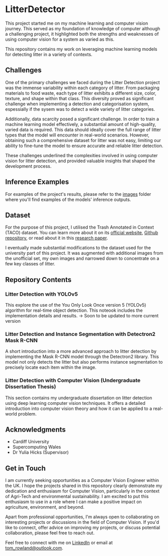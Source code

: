 # LitterDetector
This project started me on my machine learning and computer vision journey. This served as my foundation of knowledge of computer although a challenging project, it highlighted both the strengths and weaknesses of using computer vision for a system as varied as this. 

This repository contains my work on leveraging machine learning models for detecting litter in a variety of contexts.

## Challenges

One of the primary challenges we faced during the Litter Detection project was the immense variability within each category of litter. From packaging materials to food waste, each type of litter exhibits a different size, color, texture, and shape within that class. This diversity proved as significant challenge when implementing a detection and categorisation system, espessially if the sysem was to detect a wide variety of litter categories.

Additionally, data scarcity posed a significant challenge. In order to train a machine learning model effectively, a substantial amount of high-quality, varied data is required. This data should ideally cover the full range of litter types that the model will encounter in real-world scenarios. However, obtaining such a comprehensive dataset for litter was not easy, limiting our ability to fine-tune the model to ensure accurate and reliable litter detection. 

These challenges underlined the complexities involved in using computer vision for litter detection, and provided valuable insights that shaped the development process.

## Inference Examples
For examples of the project's results, please refer to the [images](https://github.com/trow-land/LitterDetector/tree/main/images) folder where you'll find examples of the models' inference outputs.

## Dataset
For the purpose of this project, I utilised the Trash Annotated in Context (TACO) dataset. You can learn more about it on its [official website](http://tacodataset.org/), [Github repository](https://github.com/pedropro/TACO), or read about it in this [research paper](https://arxiv.org/abs/2003.06975). 

I eventually made substantial modifications to the dataset used for the university part of this project. It was augmented with additional images from the unofficial set, my own images and narrowed down to concentrate on a few key classes of litter.

## Repository Contents

### Litter Detection with YOLOv5
This explore the use of the You Only Look Once version 5 (YOLOv5) algorithm for real-time object detection. This noteook includes the implementation details and results. -> Soon to be updated to more current version

### Litter Detection and Instance Segmentation with Detectron2 Mask R-CNN
A short introduction into a more advanced approach to litter detection by implementing the Mask R-CNN model through the Detectron2 library. This model not only detects the litter but also performs instance segmentation to precisely locate each item within the image.

### Litter Detection with Computer Vision (Undergraduate Dissertation Thesis)
This section contains my undergraduate dissertation on litter detection using deep learning computer vision techniques. It offers a detailed introduction into computer vision theory and how it can be applied to a real-world problem.

## Acknowledgments
- Cardiff University
- Supercomputing Wales
- Dr Yulia Hicks (Supervisor)


## Get in Touch

I am currently seeking opportunities as a Computer Vision Engineer within the UK. I hope the projects shared in this repository clearly demonstrate my dedication and enthusiasm for Computer Vision, particularly in the context of Agri-Tech and environmental sustainability. I am excited to put this enthusiasm to use in a role where I can make a positive impact on agriculture, environment, and beyond.

Apart from professional opportunities, I'm always open to collaborating on interesting projects or discussions in the field of Computer Vision. If you'd like to connect, offer advice on improving my projects, or discuss potential collaboration, please feel free to reach out.

Feel free to connect with me on [LinkedIn](https://www.linkedin.com/in/thomas-rowland-07a785155/) or email at [tom_rowland@outlook.com](mailto:tom_rowland@outlook.com). 

